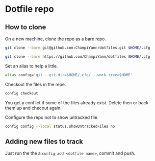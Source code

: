 # Dotfile repo

## How to clone
On a new machine, clone the repo as a bare repo.
```sh
git clone --bare git@github.com:ChampiYann/dotfiles.git $HOME/.cfg
```
```sh
git clone --bare https://github.com/ChampiYann/dotfiles $HOME/.cfg
```

Set an alias to help a little.
```sh
alias config='git --git-dir=$HOME/.cfg/ --work-tree=$HOME'
```

Checkout the files in the repe.
```sh
config checkout
```

You get a conflict if some of the files already exist. Delete then or back them up and checout again.

Configure the repo not to show untracked file.
```sh
config config --local status.showUntrackedFiles no
```

## Adding new files to track
Just run the the a `config add <dotfile name>`, commit and push.
